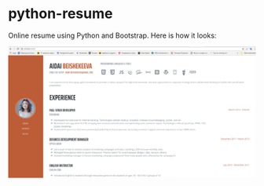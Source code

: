 # python-resume
Online resume using Python and Bootstrap. Here is how it looks: 

![Screenshot](img.png)
